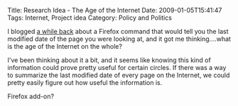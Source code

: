 Title: Research Idea - The Age of the Internet
Date: 2009-01-05T15:41:47
Tags: Internet, Project idea
Category: Policy and Politics

I blogged <a href="http://michaeljaylissner.com/blog/firefox-last-modified-tip">a while back</a> about a Firefox command that would tell you the last modified date of the page you were looking at, and it got me thinking....what is the age of the Internet on the whole?

I've been thinking about it a bit, and it seems like knowing this kind of information could prove pretty useful for certain circles. If there was a way to summarize the last modified date of every page on the Internet, we could pretty easily figure out how useful the information is. 

Firefox add-on? 
